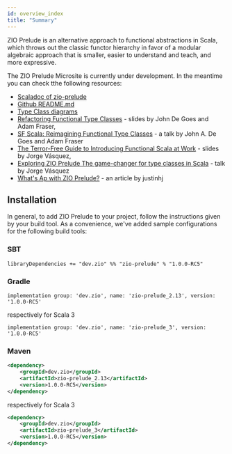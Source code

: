 ```yaml
---
id: overview_index
title: "Summary"
---
```


ZIO Prelude is an alternative approach to functional abstractions in Scala, which throws out the classic functor hierarchy in favor of a modular algebraic approach that is smaller, easier to understand and teach, and more expressive.

The ZIO Prelude Microsite is currently under development. In the meantime you can check tthe following resources:

- [Scaladoc of zio-prelude](https://zio.github.io/zio-prelude/api/index.html)
- [Github README.md](https://github.com/zio/zio-prelude)
- [Type Class diagrams](https://zio.github.io/zio-prelude/docs/overview/overview_diagrams)
- [Refactoring Functional Type Classes](https://www.slideshare.net/jdegoes/refactoring-functional-type-classes) - slides by John De Goes and Adam Fraser,
- [SF Scala: Reimagining Functional Type Classes](https://youtu.be/OwmHgL9F_9Q) - a talk by John A. De Goes and Adam Fraser
- [The Terror-Free Guide to Introducing Functional Scala at Work](https://www.slideshare.net/jv2301/the-terrorfree-guide-to-introducing-functional-scala-at-work) - slides by Jorge Vásquez,
- [Exploring ZIO Prelude The game-changer for type classes in Scala](https://youtu.be/OzoMofqsPg8) - talk by Jorge Vásquez
- [What's Ap with ZIO Prelude?](https://justinhj.github.io/2020/08/02/whats-ap-with-zio-prelude.html) - an article by justinhj

## Installation

In general, to add ZIO Prelude to your project, follow the instructions given by your build tool. 
As a convenience, we've added sample configurations for the following build tools:


### SBT
```
libraryDependencies += "dev.zio" %% "zio-prelude" % "1.0.0-RC5"
```

### Gradle
```
implementation group: 'dev.zio', name: 'zio-prelude_2.13', version: '1.0.0-RC5'
```

respectively for Scala 3

```
implementation group: 'dev.zio', name: 'zio-prelude_3', version: '1.0.0-RC5'
```

### Maven
```xml
<dependency>
    <groupId>dev.zio</groupId>
    <artifactId>zio-prelude_2.13</artifactId>
    <version>1.0.0-RC5</version>
</dependency>
```

respectively for Scala 3

```xml
<dependency>
    <groupId>dev.zio</groupId>
    <artifactId>zio-prelude_3</artifactId>
    <version>1.0.0-RC5</version>
</dependency>
```
